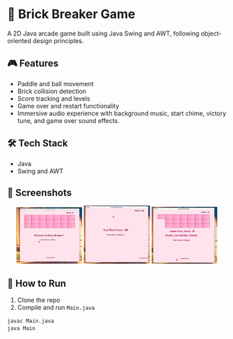 # 🧱 Brick Breaker Game

A 2D Java arcade game built using Java Swing and AWT, following object-oriented design principles.

## 🎮 Features
- Paddle and ball movement
- Brick collision detection
- Score tracking and levels
- Game over and restart functionality
- Immersive audio experience with background music, start chime, victory tune, and game over sound effects.

## 🛠️ Tech Stack
- Java
- Swing and AWT

## 📸 Screenshots

<p align="center">
  <img src="start.jpeg" width="30%" alt="Start Screen"/>
  <img src="win.jpeg" width="30%" alt="Game Over Winner"/>
  <img src="lost.jpeg" width="30%" alt="Game Over Loser"/>
</p>

## 🚀 How to Run
1. Clone the repo
2. Compile and run `Main.java`
```bash
javac Main.java
java Main
